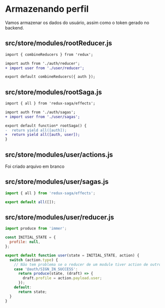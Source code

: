 # Armazenando perfil

Vamos armazenar os dados do usuário, assim como o token gerado no backend.

## src/store/modules/rootReducer.js

```diff
import { combineReducers } from 'redux';

import auth from './auth/reducer';
+ import user from './user/reducer';

export default combineReducers({ auth });
```

## src/store/modules/rootSaga.js

```diff
import { all } from 'redux-saga/effects';

import auth from './auth/sagas';
+ import user from './user/sagas';

export default function* rootSaga() {
-  return yield all([auth]);
+  return yield all([auth, user]);
}
```

## src/store/modules/user/actions.js

Foi criado arquivo em branco

## src/store/modules/user/sagas.js

```javascript
import { all } from 'redux-saga/effects';

export default all([]);
```

## src/store/modules/user/reducer.js

```javascript
import produce from 'immer';

const INITIAL_STATE = {
  profile: null,
};

export default function user(state = INITIAL_STATE, action) {
  switch (action.type) {
    // Não tem problema se o reducer de um module tiver action de outro module
    case '@auth/SIGN_IN_SUCCESS':
      return produce(state, (draft) => {
        draft.profile = action.payload.user;
      });
    default:
      return state;
  }
}
```

